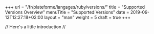 +++
url = "/fr/plateforme/langages/ruby/versions/"
title = "Supported Versions Overview"
menuTitle = "Supported Versions"
date = 2019-09-12T12:27:18+02:00
layout = "man"
weight = 5
draft = true
+++

// Here's a little introduction //

## 
